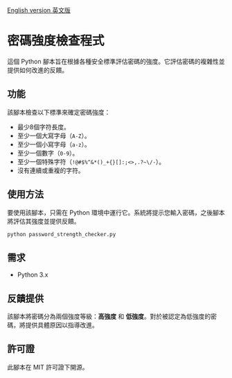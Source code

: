 [English version 英文版](README.md)

# 密碼強度檢查程式

這個 Python 腳本旨在根據各種安全標準評估密碼的強度。它評估密碼的複雜性並提供如何改進的反饋。

## 功能

該腳本檢查以下標準來確定密碼強度：

- 最少8個字符長度。
- 至少一個大寫字母（`A-Z`）。
- 至少一個小寫字母（`a-z`）。
- 至少一個數字（`0-9`）。
- 至少一個特殊字符（`!@#$%^&*()_+{}[]:;<>,.?~\/-`）。
- 沒有連續或重複的字符。

## 使用方法

要使用該腳本，只需在 Python 環境中運行它。系統將提示您輸入密碼，之後腳本將評估其強度並提供反饋。

```bash
python password_strength_checker.py
```

## 需求

- Python 3.x

## 反饋提供

該腳本將密碼分為兩個強度等級：**高強度** 和 **低強度**。對於被認定為低強度的密碼，將提供具體原因以指導改進。

## 許可證

此腳本在 MIT 許可證下開源。